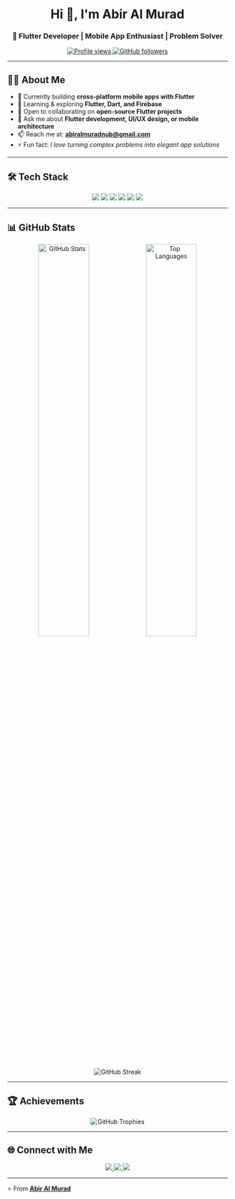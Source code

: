 <h1 align="center">Hi 👋, I'm Abir Al Murad</h1>
<h3 align="center">🚀 Flutter Developer | Mobile App Enthusiast | Problem Solver</h3>

<p align="center">
  <a href="https://github.com/abir-al-murad">
    <img src="https://komarev.com/ghpvc/?username=abir-al-murad&label=Profile%20Views&color=0e75b6&style=flat" alt="Profile views" />
  </a>
  <a href="https://github.com/abir-al-murad?tab=followers">
    <img src="https://img.shields.io/github/followers/abir-al-murad?label=Followers&style=social" alt="GitHub followers" />
  </a>
</p>

---

## 👨‍💻 About Me  
- 🔭 Currently building **cross-platform mobile apps with Flutter**  
- 🌱 Learning & exploring **Flutter, Dart, and Firebase**  
- 👯 Open to collaborating on **open-source Flutter projects**  
- 💬 Ask me about **Flutter development, UI/UX design, or mobile architecture**  
- 📫 Reach me at: **abiralmuradnub@gmail.com**  
- ⚡ Fun fact: *I love turning complex problems into elegant app solutions*  

---

## 🛠️ Tech Stack  

<p align="center">
  <img src="https://img.shields.io/badge/Flutter-02569B?style=for-the-badge&logo=flutter&logoColor=white" />
  <img src="https://img.shields.io/badge/Dart-0175C2?style=for-the-badge&logo=dart&logoColor=white" />
  <img src="https://img.shields.io/badge/Firebase-FFCA28?style=for-the-badge&logo=firebase&logoColor=black" />
  <img src="https://img.shields.io/badge/Python-3776AB?style=for-the-badge&logo=python&logoColor=white" />
  <img src="https://img.shields.io/badge/Git-F05032?style=for-the-badge&logo=git&logoColor=white" />
  <img src="https://img.shields.io/badge/VS_Code-007ACC?style=for-the-badge&logo=visual-studio-code&logoColor=white" />
</p>

---

## 📊 GitHub Stats  

<p align="center">
  <img src="https://github-readme-stats.vercel.app/api?username=abir-al-murad&show_icons=true&theme=radical" alt="GitHub Stats" width="48%" />
  <img src="https://github-readme-stats.vercel.app/api/top-langs/?username=abir-al-murad&layout=compact&theme=radical" alt="Top Languages" width="48%" />
</p>

<p align="center">
  <img src="https://github-readme-streak-stats.herokuapp.com/?user=abir-al-murad&theme=radical" alt="GitHub Streak" />
</p>

---

## 🏆 Achievements  

<p align="center">
  <img src="https://github-profile-trophy.vercel.app/?username=abir-al-murad&theme=radical&no-frame=true&margin-w=10" alt="GitHub Trophies" />
</p>

---

## 🌐 Connect with Me  

<p align="center">
  <a href="https://linkedin.com/in/abiralmurad" target="_blank">
    <img src="https://img.shields.io/badge/LinkedIn-0A66C2?style=for-the-badge&logo=linkedin&logoColor=white" />
  </a>
  <a href="https://fb.com/abir al murad" target="_blank">
    <img src="https://img.shields.io/badge/Facebook-1877F2?style=for-the-badge&logo=facebook&logoColor=white" />
  </a>
  <a href="https://instagram.com/abiralmurad" target="_blank">
    <img src="https://img.shields.io/badge/Instagram-E4405F?style=for-the-badge&logo=instagram&logoColor=white" />
  </a>
</p>

---

⭐ From [**Abir Al Murad**](https://github.com/abir-al-murad)
